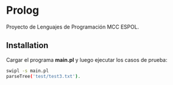 # Prolog
Proyecto de Lenguajes de Programación MCC ESPOL.

## Installation

Cargar el programa **main.pl** y luego ejecutar los casos de prueba:

```sh
swipl -s main.pl
parseTree('test/test3.txt'). 
```
